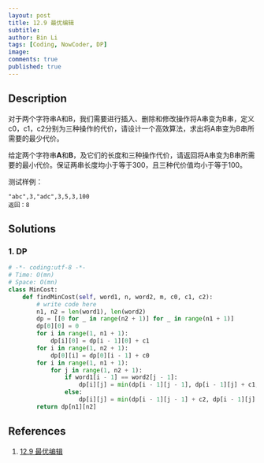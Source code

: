 ```yaml
---
layout: post
title: 12.9 最优编辑
subtitle: 
author: Bin Li
tags: [Coding, NowCoder, DP]
image: 
comments: true
published: true
---
```


## Description

对于两个字符串A和B，我们需要进行插入、删除和修改操作将A串变为B串，定义c0，c1，c2分别为三种操作的代价，请设计一个高效算法，求出将A串变为B串所需要的最少代价。

给定两个字符串**A**和**B**，及它们的长度和三种操作代价，请返回将A串变为B串所需要的最小代价。保证两串长度均小于等于300，且三种代价值均小于等于100。

测试样例：

```
"abc",3,"adc",3,5,3,100
返回：8
```


## Solutions
### 1. DP

```python
# -*- coding:utf-8 -*-
# Time: O(mn)
# Space: O(mn)
class MinCost:
    def findMinCost(self, word1, n, word2, m, c0, c1, c2):
        # write code here
        n1, n2 = len(word1), len(word2)
        dp = [[0 for _ in range(n2 + 1)] for _ in range(n1 + 1)]
        dp[0][0] = 0
        for i in range(1, n1 + 1):
            dp[i][0] = dp[i - 1][0] + c1
        for i in range(1, n2 + 1):
            dp[0][i] = dp[0][i - 1] + c0
        for i in range(1, n1 + 1):
            for j in range(1, n2 + 1):
                if word1[i - 1] == word2[j - 1]:
                    dp[i][j] = min(dp[i - 1][j - 1], dp[i - 1][j] + c1, dp[i][j - 1] + c0)
                else:
                    dp[i][j] = min(dp[i - 1][j - 1] + c2, dp[i - 1][j] + c1, dp[i][j - 1] + c0)
        return dp[n1][n2]
```

## References
1. [12.9 最优编辑](https://www.nowcoder.com/study/vod/1/12/9)